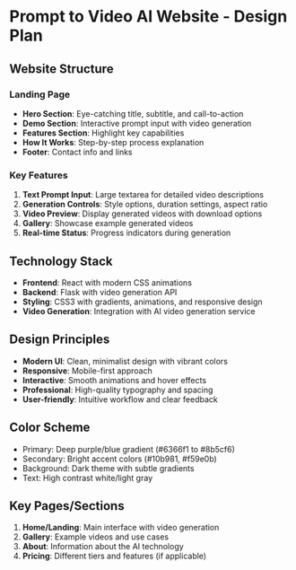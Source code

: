 # Prompt to Video AI Website - Design Plan

## Website Structure

### Landing Page
- **Hero Section**: Eye-catching title, subtitle, and call-to-action
- **Demo Section**: Interactive prompt input with video generation
- **Features Section**: Highlight key capabilities
- **How It Works**: Step-by-step process explanation
- **Footer**: Contact info and links

### Key Features
1. **Text Prompt Input**: Large textarea for detailed video descriptions
2. **Generation Controls**: Style options, duration settings, aspect ratio
3. **Video Preview**: Display generated videos with download options
4. **Gallery**: Showcase example generated videos
5. **Real-time Status**: Progress indicators during generation

## Technology Stack
- **Frontend**: React with modern CSS animations
- **Backend**: Flask with video generation API
- **Styling**: CSS3 with gradients, animations, and responsive design
- **Video Generation**: Integration with AI video generation service

## Design Principles
- **Modern UI**: Clean, minimalist design with vibrant colors
- **Responsive**: Mobile-first approach
- **Interactive**: Smooth animations and hover effects
- **Professional**: High-quality typography and spacing
- **User-friendly**: Intuitive workflow and clear feedback

## Color Scheme
- Primary: Deep purple/blue gradient (#6366f1 to #8b5cf6)
- Secondary: Bright accent colors (#10b981, #f59e0b)
- Background: Dark theme with subtle gradients
- Text: High contrast white/light gray

## Key Pages/Sections
1. **Home/Landing**: Main interface with video generation
2. **Gallery**: Example videos and use cases
3. **About**: Information about the AI technology
4. **Pricing**: Different tiers and features (if applicable)

